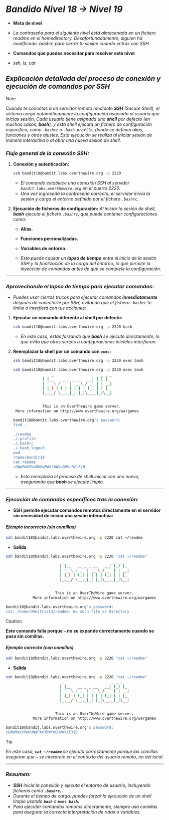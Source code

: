 <!-- Autor: Daniel Benjamin Perez Morales -->
<!-- GitHub: https://github.com/DanielBenjaminPerezMoralesDev13 -->
<!-- Gitlab: https://gitlab.com/DanielBenjaminPerezMoralesDev13 -->
<!-- Correo electrónico: danielperezdev@proton.me -->

# ***Bandido Nivel 18 → Nivel 19***

- **Meta de nivel**

- *La contraseña para el siguiente nivel está almacenada en un fichero readme en el homedirectory. Desafortunadamente, alguien ha modificado .bashrc para cerrar tu sesión cuando entras con SSH.*
- **Comandos que puedes necesitar para resolver este nivel**

- *ssh, ls, cat*

## ***Explicación detallada del proceso de conexión y ejecución de comandos por SSH***

> [!NOTE]
> *Cuando te conectas a un servidor remoto mediante **SSH** (Secure Shell), el sistema carga automáticamente la configuración asociada al usuario que inicias sesión. Cada usuario tiene asignada una **shell** por defecto (en muchos casos, **bash**), y esta shell ejecuta un fichero de configuración específico, como `.bashrc` o `.bash_profile`, donde se definen alias, funciones y otros ajustes. Esta ejecución se realiza al iniciar sesión de manera interactiva o al abrir una nueva sesión de shell.*

### ***Flujo general de la conexión SSH:***

1. **Conexión y autenticación:**

   ```bash
   ssh bandit18@bandit.labs.overthewire.org -p 2220
   ```

   - *El comando establece una conexión SSH al servidor `bandit.labs.overthewire.org` en el puerto 2220.*
   - *Una vez ingresada la contraseña correcta, el servidor inicia la sesión y carga el entorno definido por el fichero `.bashrc`.*

2. **Ejecución de ficheros de configuración:**
   *Al iniciar la sesión de shell, **bash** ejecuta el fichero `.bashrc`, que puede contener configuraciones como:*
   - **Alias.**
   - **Funciones personalizadas.**
   - **Variables de entorno.**

   - *Esto puede causar un **lapso de tiempo** entre el inicio de la sesión SSH y la finalización de la carga del entorno, lo que permite la inyección de comandos antes de que se complete la configuración.*

---

### ***Aprovechando el lapso de tiempo para ejecutar comandos:***

- *Puedes usar ciertos trucos para ejecutar comandos **inmediatamente** después de conectarte por SSH, evitando que el fichero `.bashrc` te limite o interfiera con tus acciones:*

1. **Ejecutar un comando diferente al shell por defecto:**

   ```bash
   ssh bandit18@bandit.labs.overthewire.org -p 2220 bash
   ```

   - *En este caso, estás forzando que **bash** se ejecute directamente, lo que evita que otros scripts o configuraciones iniciales interfieran.*

2. **Reemplazar la shell por un comando con `exec`:**

   ```bash
   ssh bandit18@bandit.labs.overthewire.org -p 2220 exec bash
   ```

   ```bash
   ssh bandit18@bandit.labs.overthewire.org -p 2220 exec bash
                    _                     _ _ _
                | |__   __ _ _ __   __| (_) |_
                | '_ \ / _` | '_ \ / _` | | __|
                | |_) | (_| | | | | (_| | | |_
                |_.__/ \__,_|_| |_|\__,_|_|\__|


                This is an OverTheWire game server.
    More information on http://www.overthewire.org/wargames

   bandit18@bandit.labs.overthewire.org's password:
   find .
   .
   ./readme
   ./.profile
   ./.bashrc
   ./.bash_logout
   pwd
   /home/bandit18
   cat readme
   cGWpMaKXVwDUNgPAVJbWYuGHVn9zl3j8
   ```

   - *Esto reemplaza el proceso de shell inicial con uno nuevo, asegurando que **bash** se ejecute limpio.*

---

### ***Ejecución de comandos específicos tras la conexión:***

- **SSH permite ejecutar comandos remotos directamente en el servidor sin necesidad de iniciar una sesión interactiva:**

#### ***Ejemplo incorrecto (sin comillas)***

```bash
ssh bandit18@bandit.labs.overthewire.org -p 2220 cat ~/readme
```

- **Salida**

```bash
ssh bandit18@bandit.labs.overthewire.org -p 2220 "cat ~/readme"
                         _                     _ _ _
                        | |__   __ _ _ __   __| (_) |_
                        | '_ \ / _` | '_ \ / _` | | __|
                        | |_) | (_| | | | | (_| | | |_
                        |_.__/ \__,_|_| |_|\__,_|_|\__|


                      This is an OverTheWire game server.
            More information on http://www.overthewire.org/wargames

bandit18@bandit.labs.overthewire.org's password:
cat: /home/d4nitrix13/readme: No such file or directory
```

> [!CAUTION]
> **Este comando falla porque `~` no se expande correctamente cuando se pasa sin comillas.**

#### ***Ejemplo correcto (con comillas)***

```bash
ssh bandit18@bandit.labs.overthewire.org -p 2220 "cat ~/readme"
```

- **Salida**

```bash
ssh bandit18@bandit.labs.overthewire.org -p 2220 "cat ~/readme"
                         _                     _ _ _
                        | |__   __ _ _ __   __| (_) |_
                        | '_ \ / _` | '_ \ / _` | | __|
                        | |_) | (_| | | | | (_| | | |_
                        |_.__/ \__,_|_| |_|\__,_|_|\__|


                      This is an OverTheWire game server.
            More information on http://www.overthewire.org/wargames

bandit18@bandit.labs.overthewire.org's password:
cGWpMaKXVwDUNgPAVJbWYuGHVn9zl3j8
```

> [!TIP]
> *En este caso, **`cat ~/readme`** se ejecuta correctamente porque las comillas aseguran que **`~`** se interprete en el contexto del usuario remoto, no del local.*

---

### ***Resumen:***

- ***SSH** inicia la conexión y ejecuta el entorno de usuario, incluyendo ficheros como **`.bashrc`.***
- *Durante el tiempo de carga, puedes forzar la ejecución de un shell limpio usando **`bash`** o **`exec bash`.***
- *Para ejecutar comandos remotos directamente, siempre usa comillas para asegurar la correcta interpretación de rutas o variables.*
